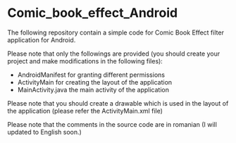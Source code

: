# Comic_book_effect_Android
The following repository contain a simple code for Comic Book Effect filter application for Android.

Please note that only the followings are provided (you should create your project and make modifications in the following files):
- AndroidManifest for granting different permissions
- ActivityMain for creating the layout of the application
- MainActivity.java the main activity of the application

Please note that you should create a drawable which is used in the layout of the application (please refer the ActivityMain.xml file)

Please note that the comments in the source code are in romanian (I will updated to English soon.)
